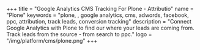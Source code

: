 +++
title = "Google Analytics CMS Tracking For Plone - Attributio"
name = "Plone"
keywords = "plone, , google analytics, cms, adwords, facebook, ppc, attribution, track leads, conversion tracking"
description = "Connect Google Analytics with Plone to find our where your leads are coming from. Track leads from the source - from search to ppc."
logo = "/img/platform/cms/plone.png"
+++
